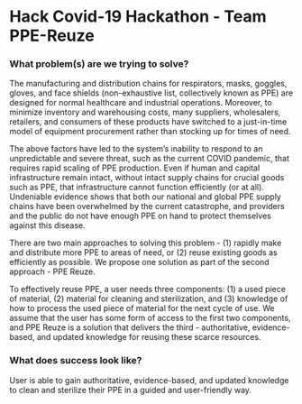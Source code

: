 # Hack Covid-19 Hackathon - Team PPE-Reuze

### What problem(s) are we trying to solve?

The manufacturing and distribution chains for respirators, masks, goggles, gloves, and face shields (non-exhaustive list, collectively known as PPE) are designed for normal healthcare and industrial operations. Moreover, to minimize inventory and warehousing costs, many suppliers, wholesalers, retailers, and consumers of these products have switched to a just-in-time model of equipment procurement rather than stocking up for times of need.

The above factors have led to the system’s inability to respond to an unpredictable and severe threat, such as the current COVID pandemic, that requires rapid scaling of PPE production. Even if human and capital infrastructure remain intact, without intact supply chains for crucial goods such as PPE, that infrastructure cannot function efficiently (or at all). Undeniable evidence shows that both our national and global PPE supply chains have been overwhelmed by the current catastrophe, and providers and the public do not have enough PPE on hand to protect themselves against this disease.

There are two main approaches to solving this problem - (1) rapidly make and distribute more PPE to areas of need, or (2) reuse existing goods as efficiently as possible. We propose one solution as part of the second approach - PPE Reuze.

To effectively reuse PPE, a user needs three components: (1) a used piece of material, (2) material for cleaning and sterilization, and (3) knowledge of how to process the used piece of material for the next cycle of use. We assume that the user has some form of access to the first two components, and PPE Reuze is a solution that delivers the third - authoritative, evidence-based, and updated knowledge for reusing these scarce resources.

### What does success look like?

User is able to gain authoritative, evidence-based, and updated knowledge to clean and sterilize their PPE in a guided and user-friendly way. 
